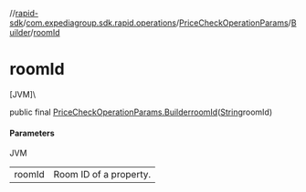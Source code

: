 //[rapid-sdk](../../../../index.md)/[com.expediagroup.sdk.rapid.operations](../../index.md)/[PriceCheckOperationParams](../index.md)/[Builder](index.md)/[roomId](room-id.md)

# roomId

[JVM]\

public final [PriceCheckOperationParams.Builder](index.md)[roomId](room-id.md)([String](https://docs.oracle.com/javase/8/docs/api/java/lang/String.html)roomId)

#### Parameters

JVM

| | |
|---|---|
| roomId | Room ID of a property.<br> |
